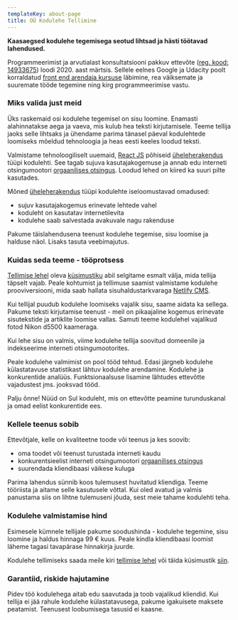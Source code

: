 ```yaml
---
templateKey: about-page
title: OÜ Kodulehe Tellimine
---
```

**Kaasaegsed kodulehe tegemisega seotud lihtsad ja hästi töötavad lahendused.**

Programmeerimist ja arvutialast konsultatsiooni pakkuv ettevõte ([reg. kood: 14933675](https://www.e-krediidiinfo.ee/14933675-KODULEHE%20TELLIMINE%20O%C3%9C)) loodi 2020. aast märtsis.  Sellele eelnes Google ja Udacity poolt korraldatud [front end arendaja kursuse](https://graduation.udacity.com/confirm/AEKKNEEJ) läbimine, rea väiksemate ja suuremate tööde tegemine ning kirg programmeerimise vastu. 

### Miks valida just meid

Üks raskemaid osi kodulehe tegemisel on sisu loomine. Enamasti alahinnatakse aega ja vaeva, mis kulub hea teksti kirjutamisele. Teeme tellija jaoks selle lihtsaks ja ühendame parima tänasel päeval kodulehtede loomiseks mõeldud tehnoloogia ja heas eesti keeles loodud teksti.

Valmistame tehnoloogiliselt uuemaid,  [React JS](https://reactjs.org/) põhiseid [üheleherakendus](https://et.wikipedia.org/wiki/%C3%9Cheleherakendus) tüüpi kodulehti. See tagab sujuva kasutajakogemuse ja annab edu interneti otsingumootori [orgaanilises otsingus](https://support.google.com/google-ads/answer/6054492?hl=et). Loodud lehed on kiired ka suuri pilte kasutades. 

Mõned [üheleherakendus](https://et.wikipedia.org/wiki/%C3%9Cheleherakendus) tüüpi kodulehte iseloomustavad omadused:

* sujuv kasutajakogemus erinevate lehtede vahel
* koduleht on kasutatav internetilevita
* kodulehe saab salvestada avakuvale nagu rakenduse

Pakume täislahendusena teenust kodulehe tegemise, sisu loomise ja halduse näol. Lisaks tasuta veebimajutus.

### Kuidas seda teeme - tööprotsess

[Tellimise lehel](https://tellikoduleht.ee/kodulehe-tellimine/) oleva [küsimustiku](https://docs.google.com/forms/d/e/1FAIpQLSe9TPVo1_SMyTlpZ6Vo0StZv0H5aoo2-K_P01o9woEdOdUsMA/viewform) abil selgitame esmalt välja, mida tellija täpselt vajab. Peale kohtumist ja tellimuse saamist valmistame kodulehe prooviversiooni, mida saab hallata sisuhaldustarkvaraga [Netlify CMS](https://www.netlifycms.org/).

Kui tellijal puudub kodulehe loomiseks vajalik sisu, saame aidata ka sellega. Pakume teksti kirjutamise teenust - meil on pikaajaline kogemus erinevate sisutekstide ja artiklite loomise vallas. Samuti teeme kodulehel vajalikud fotod Nikon d5500 kaameraga.

Kui lehe sisu on valmis, viime kodulehe tellija soovitud domeenile ja indekseerime interneti otsingumootorites.

Peale kodulehe valmimist on pool tööd tehtud. Edasi järgneb kodulehe külastatavuse statistikast lähtuv kodulehe arendamine. Kodulehe ja konkurentide analüüs. Funktsionaalsuse lisamine lähtudes ettevõtte vajadustest jms. jooksvad tööd. 

Palju õnne! Nüüd on Sul koduleht, mis on ettevõtte peamine turunduskanal ja omad eelist konkurentide ees. 

### Kellele teenus sobib

Ettevõtjale, kelle on kvaliteetne toode või teenus ja kes soovib:

* oma toodet või teenust turustada interneti kaudu
* konkurentsieelist interneti otsingumootori [orgaanilises otsingus](https://support.google.com/google-ads/answer/6054492?hl=et)
* suurendada kliendibaasi väikese kuluga

Parima lahendus sünnib koos tulemusest huvitatud kliendiga. Teeme tööriista ja aitame selle kasutusele võttal. Kui oled avatud ja valmis panustama siis on lihtne tulemuseni jõuda, sest meie tahame kodulehti teha.

### Kodulehe valmistamise hind

Esimesele kümnele tellijale pakume soodushinda - kodulehe tegemine, sisu loomine ja haldus hinnaga 99 € kuus. Peale kindla kliendibaasi loomist läheme tagasi tavapärase hinnakirja juurde. 

Kodulehe tellimiseks saada meile kiri [tellimise lehel](https://tellikoduleht.ee/kodulehe-tellimine/) või täida küsimustik [siin](https://docs.google.com/forms/d/e/1FAIpQLSe9TPVo1_SMyTlpZ6Vo0StZv0H5aoo2-K_P01o9woEdOdUsMA/viewform).

### Garantiid, riskide hajutamine

Pidev töö kodulehega aitab edu saavutada ja toob vajalikud kliendid. Kui tellija ei jää rahule kodulehe külastatavusega, pakume igakuisete maksete peatamist. Teenusest loobumisega tasusid ei kaasne.

